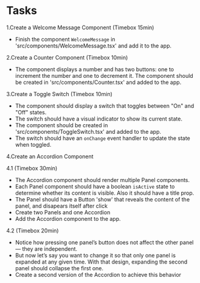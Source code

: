 # Tasks

1.Create a Welcome Message Component (Timebox 15min)

- Finish the component `WelcomeMessage` in 'src/components/WelcomeMessage.tsx' and add it to the app.

2.Create a Counter Component (Timebox 10min)

- The component displays a number and has two buttons: one to increment the number and one to decrement it. The component should be created in 'src/components/Counter.tsx' and added to the app.

3.Create a Toggle Switch (Timebox 10min)

- The component should display a switch that toggles between "On" and "Off" states.
- The switch should have a visual indicator to show its current state.
- The component should be created in 'src/components/ToggleSwitch.tsx' and added to the app.
- The switch should have an `onChange` event handler to update the state when toggled.

4.Create an Accordion Component

4.1 (Timebox 30min)

- The Accordion component should render multiple Panel components.
- Each Panel component should have a boolean `isActive` state to determine whether its content is visible. Also it should have a title prop.
- The Panel should have a Button 'show' that reveals the content of the panel, and disapears itself after click
- Create two Panels and one Accordion
- Add the Accordion component to the app.

4.2 (Timebox 20min)

- Notice how pressing one panel’s button does not affect the other panel — they are independent.
- But now let’s say you want to change it so that only one panel is expanded at any given time. With that design, expanding the second panel should collapse the first one.
- Create a second version of the Accordion to achieve this behavior
